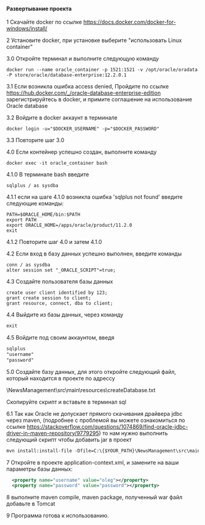 
#### Развертывание проекта

1 Скачайте docker по ссылке https://docs.docker.com/docker-for-windows/install/

2 Установите docker, при установке выберите "использовать Linux container"

3.0 Откройте терминал и выполните следующую команду
```
docker run --name oracle_container -p 1521:1521 -v /opt/oracle/oradata -P store/oracle/database-enterprise:12.2.0.1
```
3.1 Если возникла ошибка access denied, Пройдите по ссылке https://hub.docker.com/_/oracle-database-enterprise-edition
зарегистрируйтесь в docker, и примите соглашение на использование Oracle database

3.2 Войдите в docker аккаунт в терминале
```
docker login -u="$DOCKER_USERNAME" -p="$DOCKER_PASSWORD"
```
3.3 Повторите шаг 3.0

4.0 Если контейнер успешно создан, выполните команду
```
docker exec -it oracle_container bash
```
4.1.0 В терминале bash введите 
```
sqlplus / as sysdba
```

4.1.1 если на шаге 4.1.0 возникла ошибка 'sqlplus not found' введите следующие команды:
```
PATH=$ORACLE_HOME/bin:$PATH
export PATH
export ORACLE_HOME=/apps/oracle/product/11.2.0
exit
```
4.1.2 Повторите шаг 4.0 и затем 4.1.0

4.2 Если вход в базу данных успешно выполнен, введите команды
```
conn / as sysdba
alter session set "_ORACLE_SCRIPT"=true;
```
4.3 Создайте пользователя базы данных
```
create user client identified by 123;
grant create session to client;
grant resource, connect, dba to client;
```
4.4 Выйдите из базы данных, через команду
```xml
exit
```
4.5 Войдите под своим аккаунтом, введя
```xml
sqlplus
"username"
"password"
```
5.0 Создайте базу данных, для этого откройте следующий файл, который находится в проекте по адрессу

\NewsManagement\src\main\resources\createDatabase.txt

Скопируйте скрипт и вставьте в терминал sql

6.1 Так как Oracle не допускает прямого скачивания драйвера jdbc через maven,
(подробнее с проблемой вы можете ознакомиться по ссылке https://stackoverflow.com/questions/1074869/find-oracle-jdbc-driver-in-maven-repository/9779295)
то нам нужно выполнить следующий скрипт чтобы добавить jar в проект

```xml
mvn install:install-file -Dfile=C:\{$YOUR_PATH}\NewsManagement\src\main\resources\ojdbc8.jar -DgroupId=com.oracle -DartifactId=ojdbc8 -Dversion=12.2.0.1 -Dpackaging=jar
```

7 Откройте в проекте application-context.xml, и замените на ваши параметры базы данных:
```xml
  <property name="username" value="oleg"></property>
  <property name="password" value="password"></property>
```

8 выполните maven compile, maven package, полученный war файл добавьте в Tomcat

9 Программа готова к использованию.








